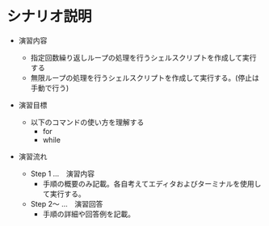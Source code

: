 # シナリオ説明
- 演習内容
  - 指定回数繰り返しループの処理を行うシェルスクリプトを作成して実行する
  - 無限ループの処理を行うシェルスクリプトを作成して実行する。(停止は手動で行う)

- 演習目標
  - 以下のコマンドの使い方を理解する
    - for
    - while

- 演習流れ
  - Step 1 …　演習内容
    - 手順の概要のみ記載。各自考えてエディタおよびターミナルを使用して実行する。
  - Step 2～ …　演習回答
    - 手順の詳細や回答例を記載。